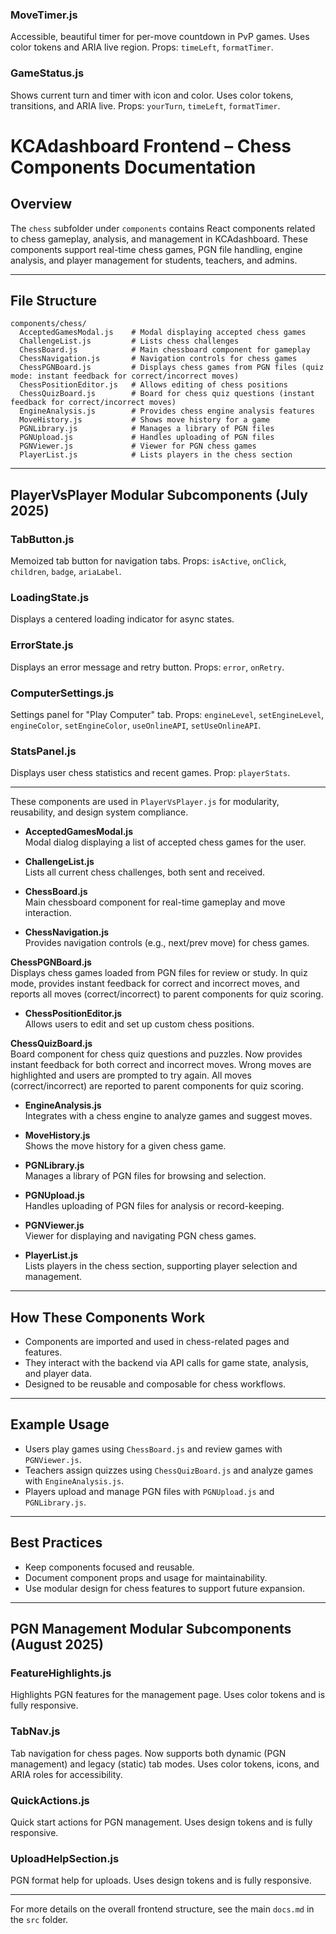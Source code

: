### MoveTimer.js
Accessible, beautiful timer for per-move countdown in PvP games. Uses color tokens and ARIA live region. Props: `timeLeft`, `formatTimer`.

### GameStatus.js
Shows current turn and timer with icon and color. Uses color tokens, transitions, and ARIA live. Props: `yourTurn`, `timeLeft`, `formatTimer`.
# KCAdashboard Frontend – Chess Components Documentation

## Overview

The `chess` subfolder under `components` contains React components related to chess gameplay, analysis, and management in KCAdashboard. These components support real-time chess games, PGN file handling, engine analysis, and player management for students, teachers, and admins.

---

## File Structure

```
components/chess/
  AcceptedGamesModal.js    # Modal displaying accepted chess games
  ChallengeList.js         # Lists chess challenges
  ChessBoard.js            # Main chessboard component for gameplay
  ChessNavigation.js       # Navigation controls for chess games
  ChessPGNBoard.js         # Displays chess games from PGN files (quiz mode: instant feedback for correct/incorrect moves)
  ChessPositionEditor.js   # Allows editing of chess positions
  ChessQuizBoard.js        # Board for chess quiz questions (instant feedback for correct/incorrect moves)
  EngineAnalysis.js        # Provides chess engine analysis features
  MoveHistory.js           # Shows move history for a game
  PGNLibrary.js            # Manages a library of PGN files
  PGNUpload.js             # Handles uploading of PGN files
  PGNViewer.js             # Viewer for PGN chess games
  PlayerList.js            # Lists players in the chess section
```

---


## PlayerVsPlayer Modular Subcomponents (July 2025)

### TabButton.js
Memoized tab button for navigation tabs. Props: `isActive`, `onClick`, `children`, `badge`, `ariaLabel`.

### LoadingState.js
Displays a centered loading indicator for async states.

### ErrorState.js
Displays an error message and retry button. Props: `error`, `onRetry`.

### ComputerSettings.js
Settings panel for "Play Computer" tab. Props: `engineLevel`, `setEngineLevel`, `engineColor`, `setEngineColor`, `useOnlineAPI`, `setUseOnlineAPI`.

### StatsPanel.js
Displays user chess statistics and recent games. Prop: `playerStats`.

---
These components are used in `PlayerVsPlayer.js` for modularity, reusability, and design system compliance.

- **AcceptedGamesModal.js**  
  Modal dialog displaying a list of accepted chess games for the user.

- **ChallengeList.js**  
  Lists all current chess challenges, both sent and received.

- **ChessBoard.js**  
  Main chessboard component for real-time gameplay and move interaction.

- **ChessNavigation.js**  
  Provides navigation controls (e.g., next/prev move) for chess games.

**ChessPGNBoard.js**  
  Displays chess games loaded from PGN files for review or study. In quiz mode, provides instant feedback for correct and incorrect moves, and reports all moves (correct/incorrect) to parent components for quiz scoring.

- **ChessPositionEditor.js**  
  Allows users to edit and set up custom chess positions.

**ChessQuizBoard.js**  
  Board component for chess quiz questions and puzzles. Now provides instant feedback for both correct and incorrect moves. Wrong moves are highlighted and users are prompted to try again. All moves (correct/incorrect) are reported to parent components for quiz scoring.

- **EngineAnalysis.js**  
  Integrates with a chess engine to analyze games and suggest moves.

- **MoveHistory.js**  
  Shows the move history for a given chess game.

- **PGNLibrary.js**  
  Manages a library of PGN files for browsing and selection.

- **PGNUpload.js**  
  Handles uploading of PGN files for analysis or record-keeping.

- **PGNViewer.js**  
  Viewer for displaying and navigating PGN chess games.

- **PlayerList.js**  
  Lists players in the chess section, supporting player selection and management.

---

## How These Components Work

- Components are imported and used in chess-related pages and features.
- They interact with the backend via API calls for game state, analysis, and player data.
- Designed to be reusable and composable for chess workflows.

---

## Example Usage

- Users play games using `ChessBoard.js` and review games with `PGNViewer.js`.
- Teachers assign quizzes using `ChessQuizBoard.js` and analyze games with `EngineAnalysis.js`.
- Players upload and manage PGN files with `PGNUpload.js` and `PGNLibrary.js`.

---

## Best Practices

- Keep components focused and reusable.
- Document component props and usage for maintainability.
- Use modular design for chess features to support future expansion.

---

## PGN Management Modular Subcomponents (August 2025)

### FeatureHighlights.js
Highlights PGN features for the management page. Uses color tokens and is fully responsive.

### TabNav.js
Tab navigation for chess pages. Now supports both dynamic (PGN management) and legacy (static) tab modes. Uses color tokens, icons, and ARIA roles for accessibility.

### QuickActions.js
Quick start actions for PGN management. Uses design tokens and is fully responsive.

### UploadHelpSection.js
PGN format help for uploads. Uses design tokens and is fully responsive.

---

For more details on the overall frontend structure, see the main `docs.md` in the `src` folder.
